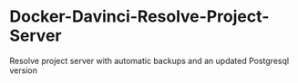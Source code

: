 # Docker-Davinci-Resolve-Project-Server
Resolve project server with automatic backups and an updated Postgresql version
